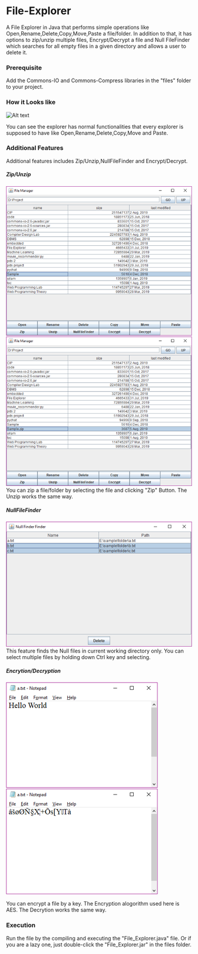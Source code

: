 # File-Explorer

  A File Explorer in Java that performs simple operations like Open,Rename,Delete,Copy,Move,Paste a file/folder. In addition to that, it has options to zip/unzip multiple files, Encrypt/Decrypt a file and Null FileFinder which searches for all empty files in a given directory and allows a user to delete it.

### Prerequisite
  Add the Commons-IO and Commons-Compress libraries in the "files" folder to your project.

### How it Looks like
  ![Alt text](files/pics/main.jpg?raw=true "Title")
  
  You can see the explorer has normal functionalities that every explorer is supposed to have like Open,Rename,Delete,Copy,Move and Paste.
  
### Additional Features
  Additional features includes Zip/Unzip,NullFileFinder and Encrypt/Decrypt.
  

##### Zip/Unzip  
  ![Alt text](files/pics/zip1.png?raw=true "Title")
  ![Alt text](files/pics/zip2.png?raw=true "Title")
  You can zip a file/folder by selecting the file and clicking "Zip" Button. The Unzip works the same way.
  
##### NullFileFinder 
  ![Alt text](files/pics/null.png?raw=true "Title")
  This feature finds the Null files in current working directory only. You can select multiple files by holding down Ctrl key and selecting.
  
##### Encrytion/Decryption  
  ![Alt text](files/pics/enc1.png?raw=true "Title")
  ![Alt text](files/pics/enc2.png?raw=true "Title")
  
  You can encrypt a file by a key. The Encryption alogorithm used here is AES. The Decrytion works the same way.
  
### Execution
  Run the file by the compiling and executing the "File_Explorer.java" file. Or if you are a lazy one, just double-click the "File_Explorer.jar" in the files folder.
  
